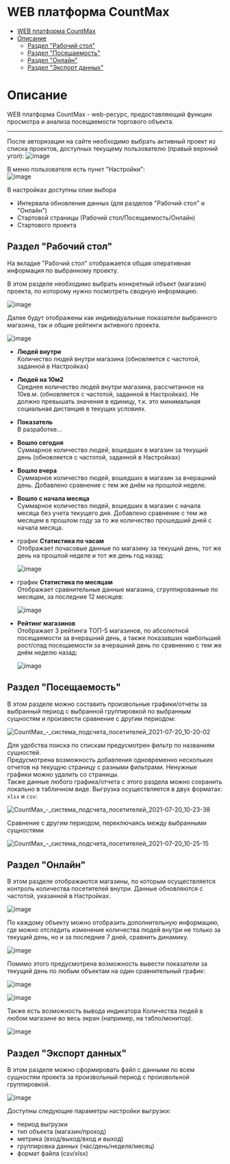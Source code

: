# WEB платформа CountMax

- [WEB платформа CountMax](#web-платформа-countmax)
- [Описание](#описание)
  - [Раздел "Рабочий стол"](#раздел-рабочий-стол)
  - [Раздел "Посещаемость"](#раздел-посещаемость)
  - [Раздел "Онлайн"](#раздел-онлайн)
  - [Раздел "Экспорт данных"](#раздел-экспорт-данных)

# Описание

WEB платформа CountMax - web-ресурс, предоставляющий функции просмотра и анализа посещаемости торгового объекта.

---
После авторизации на сайте необходимо выбрать активный проект из списка проектов, доступных текущему пользователю (правый верхний угол):
![image](uploads/db2b05be958ff9b6293c180e4e40e1ec/image.png)

В меню пользователя есть пункт "Настройки":   
![image](uploads/1256c081f506564193f4cb5cb3f4e5a8/image.png)

В настройках доступны опии выбора
- Интервала обновления данных (для разделов "Рабочий стол" и "Онлайн")
- Стартовой страницы (Рабочий стол/Посещаемость/Онлайн)
- Стартового проекта

## Раздел "Рабочий стол"

На вкладке "Рабочий стол" отображается общая оперативная информация по выбранному проекту.

В этом разделе необходимо выбрать конкретный объект (магазин) проекта, по которому нужно посмотреть сводную информацию.   

![image](uploads/4bde1955715977f670bfd9f9638047dc/image.png)

Далее будут отображены как индивидуальные показатели выбранного магазина, так и общие рейтинги активного проекта.   

![image](uploads/1074fff57bdea84522faaefc205bae98/image.png)

- **Людей внутри**   
Количество людей внутри магазина (обновляется с частотой, заданной в Настройках)

- **Людей на 10м2**   
Среднее количество людей внутри магазина, рассчитанное на 10кв.м. (обновляется с частотой, заданной в Настройках). Не должно превышать значения в единицу, т.к. это минимальная социальная дистанция в текущих условиях.

- **Показатель**   
В разработке...

- **Вошло сегодня**   
Суммарное количество людей, вошедших в магазин за текущий день (обновляется с частотой, заданной в Настройках)

- **Вошло вчера**   
Суммарное количество людей, вошедших в магазин за вчерашний день. Добавлено сравнение с тем же днём на прошлой неделе.

- **Вошло с начала месяца**   
Суммарное количество людей, вошедших в магазин с начала месяца без учета текущего дня. Добавлено сравнение с тем же месяцем в прошлом году за то же количество прошедший дней с начала месяца.

- график **Статистика по часам**   
Отображает почасовые данные по магазину за текущий день, тот же день на прошлой неделе и тот же день год назад:

   ![image](uploads/1ac89d09adb11367598af0887f2a8c1c/image.png)

- график **Статистика по месяцам**   
Отображает сравнительные данные магазина, сгруппированные по месяцам, за последние 12 месяцев:

   ![image](uploads/e01caa2f76b1c23a737331cfd6944886/image.png)

- **Рейтинг магазинов**   
Отображает 3 рейтинга ТОП-5 магазинов, по абсолютной посещаемости за вчерашний день, а также показавших наибольший рост/спад посещаемости за вчерашний день по сравнению с тем же днём неделю назад:

   ![image](uploads/42d6ee7a77959d8e372941ca17df19dd/image.png)

## Раздел "Посещаемость"

В этом разделе можно составить произвольные графики/отчеты за выбранный период с выбранной группировкой по выбранным сущностям и произвести сравнение с другим периодом:

![CountMax_-_система_подсчета_посетителей_2021-07-20_10-20-02](uploads/5d4108039189da8f4297ac672b63bdf7/CountMax_-_система_подсчета_посетителей_2021-07-20_10-20-02.png)

Для удобства поиска по спискам предусмотрен фильтр по названиям сущностей.  
Предусмотрена возможность добавления одновременно нескольких отчетов на текущую страницу с разными фильтрами. Ненужные графики можно удалить со страницы.  
Также данные любого графика/отчета с этого раздела можно сохранить локально в табличном виде. Выгрузка осуществляется в двух форматах: `xlsx` и `csv`:

![CountMax_-_система_подсчета_посетителей_2021-07-20_10-23-38](uploads/4e6ed0d0e04d704a22d768c173167008/CountMax_-_система_подсчета_посетителей_2021-07-20_10-23-38.png)

Сравнение с другим периодом, переключаясь между выбранными сущностями

![CountMax_-_система_подсчета_посетителей_2021-07-20_10-25-15](uploads/dbfab10a0110812be6cf1949ced714e6/CountMax_-_система_подсчета_посетителей_2021-07-20_10-25-15.png)

## Раздел "Онлайн"

В этом разделе отображаются магазины, по которым осуществляется контроль количества посетителей внутри. Данные обновляются с частотой, указанной в Настройках.

![image](uploads/7b963436f53791bca49633a5c3c3f0c7/image.png)

По каждому объекту можно отобразить дополнительную информацию, где можно отследить изменение количества людей внутри не только за текущий день, но и за последние 7 дней, сравнить динамику.   

![image](uploads/0e74eb14c1d77d01e0205c2cf68e815e/image.png)

Помимо этого предусмотрена возможность вывести показатели за текущий день по любым объектам на один сравнительный график:

![image](uploads/d92ddffd36ab789d07404369151b9a6d/image.png)

![image](uploads/70311c8d592be784ba99f7c2bf2b83af/image.png)

Также есть возможность вывода индикатора Количества людей в любом магазине во весь экран (например, на табло/монитор).

![image](uploads/3e8b3400fa71c178bdc7094d3756582c/image.png)

## Раздел "Экспорт данных"

В этом разделе можно сформировать файл с данными по всем сущностям проекта за произвольный период с произвольной группировкой.

![image](uploads/5e20f048af51951bf13f5159d958fe9a/image.png)

Доступны следующие параметры настройки выгрузки:
- период выгрузки
- тип объекта (магазин/проход)
- метрика (вход/выход/вход и выход)
- группировка данных (час/день/неделя/месяц)
- формат файла (csv/xlsx)